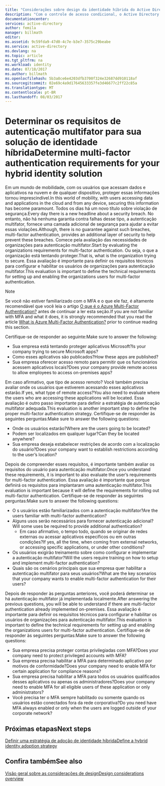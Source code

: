 ```yaml
---
title: "Considerações sobre design da identidade híbrida do Active Directory do Azure - determinar os requisitos da autenticação multifator"
description: "Com o controle de acesso condicional, o Active Directory do Azure verifica as condições específicas escolhidas para autenticação do usuário, antes de permitir o acesso ao aplicativo. Quando essas condições forem atendidas, o usuário é autenticado e autorizado a acessar o aplicativo."
documentationcenter: 
services: active-directory
author: femila
manager: billmath
editor: 
ms.assetid: 9c59fda9-47d0-4c7e-b3e7-3575c29beabe
ms.service: active-directory
ms.devlang: na
ms.topic: article
ms.tgt_pltfrm: na
ms.workload: identity
ms.date: 07/18/2017
ms.author: billmath
ms.openlocfilehash: 5b3a8ce6e4203dfb3700f324e32687dd910118af
ms.sourcegitcommit: 02e69c4a9d17645633357fe3d46677c2ff22c85a
ms.translationtype: MT
ms.contentlocale: pt-BR
ms.lasthandoff: 08/03/2017
---
```

# <a name="determine-multi-factor-authentication-requirements-for-your-hybrid-identity-solution"></a><span data-ttu-id="697ae-104">Determinar os requisitos de autenticação multifator para sua solução de identidade híbrida</span><span class="sxs-lookup"><span data-stu-id="697ae-104">Determine multi-factor authentication requirements for your hybrid identity solution</span></span>
<span data-ttu-id="697ae-105">Em um mundo de mobilidade, com os usuários que acessam dados e aplicativos na nuvem e de qualquer dispositivo, proteger essas informações tornou imprescindível.</span><span class="sxs-lookup"><span data-stu-id="697ae-105">In this world of mobility, with users accessing data and applications in the cloud and from any device, securing this information has become paramount.</span></span>  <span data-ttu-id="697ae-106">Todos os dias há um novo título sobre violação de segurança.</span><span class="sxs-lookup"><span data-stu-id="697ae-106">Every day there is a new headline about a security breach.</span></span>  <span data-ttu-id="697ae-107">No entanto, não há nenhuma garantia contra falhas desse tipo, a autenticação multifator, fornece uma camada adicional de segurança para ajudar a evitar essas violações.</span><span class="sxs-lookup"><span data-stu-id="697ae-107">Although, there is no guarantee against such breaches, multi-factor authentication, provides an additional layer of security to help prevent these breaches.</span></span>
<span data-ttu-id="697ae-108">Comece pela avaliação das necessidades de organizações para autenticação multifator.</span><span class="sxs-lookup"><span data-stu-id="697ae-108">Start by evaluating the organizations requirements for multi-factor authentication.</span></span> <span data-ttu-id="697ae-109">Ou seja, o que a organização está tentando proteger.</span><span class="sxs-lookup"><span data-stu-id="697ae-109">That is, what is the organization trying to secure.</span></span>  <span data-ttu-id="697ae-110">Essa avaliação é importante para definir os requisitos técnicos para configurar e habilitar os usuários de organizações para autenticação multifator.</span><span class="sxs-lookup"><span data-stu-id="697ae-110">This evaluation is important to define the technical requirements for setting up and enabling the organizations users for multi-factor authentication.</span></span>

> [!NOTE]
> <span data-ttu-id="697ae-111">Se você não estiver familiarizado com o MFA e o que ele faz, é altamente recomendável que você leia o artigo [O que é o Azure Multi-Factor Authentication?](../multi-factor-authentication/multi-factor-authentication.md) antes de continuar a ler esta seção.</span><span class="sxs-lookup"><span data-stu-id="697ae-111">If you are not familiar with MFA and what it does, it is strongly recommended that you read the article [What is Azure Multi-Factor Authentication?](../multi-factor-authentication/multi-factor-authentication.md) prior to continue reading this section.</span></span>
> 
> 

<span data-ttu-id="697ae-112">Certifique-se de responder ao seguinte:</span><span class="sxs-lookup"><span data-stu-id="697ae-112">Make sure to answer the following:</span></span>

* <span data-ttu-id="697ae-113">Sua empresa está tentando proteger aplicativos Microsoft?</span><span class="sxs-lookup"><span data-stu-id="697ae-113">Is your company trying to secure Microsoft apps?</span></span> 
* <span data-ttu-id="697ae-114">Como esses aplicativos são publicados?</span><span class="sxs-lookup"><span data-stu-id="697ae-114">How these apps are published?</span></span>
* <span data-ttu-id="697ae-115">Sua empresa oferecer acesso remoto para permitir que os funcionários acessem aplicativos locais?</span><span class="sxs-lookup"><span data-stu-id="697ae-115">Does your company provide remote access to allow employees to access on-premises apps?</span></span>

<span data-ttu-id="697ae-116">Em caso afirmativo, que tipo de acesso remoto? Você também precisa avaliar onde os usuários que estiverem acessando esses aplicativos estarão.</span><span class="sxs-lookup"><span data-stu-id="697ae-116">If yes, what type of remote access?You also need to evaluate where the users who are accessing these applications will be located.</span></span> <span data-ttu-id="697ae-117">Essa avaliação é outro passo importante para definir a estratégia de autenticação multifator adequada.</span><span class="sxs-lookup"><span data-stu-id="697ae-117">This evaluation is another important step to define the proper multi-factor authentication strategy.</span></span> <span data-ttu-id="697ae-118">Certifique-se de responder às seguintes perguntas:</span><span class="sxs-lookup"><span data-stu-id="697ae-118">Make sure to answer the following questions:</span></span>

* <span data-ttu-id="697ae-119">Onde os usuários estarão?</span><span class="sxs-lookup"><span data-stu-id="697ae-119">Where are the users going to be located?</span></span>
* <span data-ttu-id="697ae-120">Podem ser localizados em qualquer lugar?</span><span class="sxs-lookup"><span data-stu-id="697ae-120">Can they be located anywhere?</span></span>
* <span data-ttu-id="697ae-121">Sua empresa deseja estabelecer restrições de acordo com a localização do usuário?</span><span class="sxs-lookup"><span data-stu-id="697ae-121">Does your company want to establish restrictions according to the user’s location?</span></span>

<span data-ttu-id="697ae-122">Depois de compreender esses requisitos, é importante também avaliar os requisitos do usuário para autenticação multifator.</span><span class="sxs-lookup"><span data-stu-id="697ae-122">Once you understand these requirements, it is important to also evaluate the user’s requirements for multi-factor authentication.</span></span> <span data-ttu-id="697ae-123">Essa avaliação é importante que porque definirá os requisitos para implantaram uma autenticação multifator.</span><span class="sxs-lookup"><span data-stu-id="697ae-123">This evaluation is important because it will define the requirements for rolling out multi-factor authentication.</span></span> <span data-ttu-id="697ae-124">Certifique-se de responder às seguintes perguntas:</span><span class="sxs-lookup"><span data-stu-id="697ae-124">Make sure to answer the following questions:</span></span>

* <span data-ttu-id="697ae-125">O s usuários estão familiarizados com a autenticação multifator?</span><span class="sxs-lookup"><span data-stu-id="697ae-125">Are the users familiar with multi-factor authentication?</span></span>
* <span data-ttu-id="697ae-126">Alguns usos serão necessários para fornecer autenticação adicional?</span><span class="sxs-lookup"><span data-stu-id="697ae-126">Will some uses be required to provide additional authentication?</span></span>  
  * <span data-ttu-id="697ae-127">Em caso afirmativo, o tempo todo, quando se originar de redes externas ou acessar aplicativos específicos ou em outras condições?</span><span class="sxs-lookup"><span data-stu-id="697ae-127">If yes, all the time, when coming from external networks, or accessing specific applications, or under other conditions?</span></span>
* <span data-ttu-id="697ae-128">Os usuários exigirão treinamento sobre como configurar e implementar a autenticação multifator?</span><span class="sxs-lookup"><span data-stu-id="697ae-128">Will the users require training on how to setup and implement multi-factor authentication?</span></span>
* <span data-ttu-id="697ae-129">Quais são os cenários principais que sua empresa quer habilitar a autenticação multifator para seus usuários?</span><span class="sxs-lookup"><span data-stu-id="697ae-129">What are the key scenarios that your company wants to enable multi-factor authentication for their users?</span></span>

<span data-ttu-id="697ae-130">Depois de responder às perguntas anteriores, você poderá determinar se há autenticação multifator já implementada localmente.</span><span class="sxs-lookup"><span data-stu-id="697ae-130">After answering the previous questions, you will be able to understand if there are multi-factor authentication already implemented on-premises.</span></span> <span data-ttu-id="697ae-131">Essa avaliação é importante para definir os requisitos técnicos para configurar e habilitar os usuários de organizações para autenticação multifator.</span><span class="sxs-lookup"><span data-stu-id="697ae-131">This evaluation is important to define the technical requirements for setting up and enabling the organizations users for multi-factor authentication.</span></span> <span data-ttu-id="697ae-132">Certifique-se de responder às seguintes perguntas:</span><span class="sxs-lookup"><span data-stu-id="697ae-132">Make sure to answer the following questions:</span></span>

* <span data-ttu-id="697ae-133">Sua empresa precisa proteger contas privilegiadas com MFA?</span><span class="sxs-lookup"><span data-stu-id="697ae-133">Does your company need to protect privileged accounts with MFA?</span></span>
* <span data-ttu-id="697ae-134">Sua empresa precisa habilitar a MFA para determinado aplicativo por motivos de conformidade?</span><span class="sxs-lookup"><span data-stu-id="697ae-134">Does your company need to enable MFA for certain application for compliance reasons?</span></span>
* <span data-ttu-id="697ae-135">Sua empresa precisa habilitar a MFA para todos os usuários qualificados desses aplicativos ou apenas os administradores?</span><span class="sxs-lookup"><span data-stu-id="697ae-135">Does your company need to enable MFA for all eligible users of these application or only administrators?</span></span>
* <span data-ttu-id="697ae-136">Você precisa ter o MFA sempre habilitado ou somente quando os usuários estão conectados fora da rede corporativa?</span><span class="sxs-lookup"><span data-stu-id="697ae-136">Do you need have MFA always enabled or only when the users are logged outside of your corporate network?</span></span>

## <a name="next-steps"></a><span data-ttu-id="697ae-137">Próximas etapas</span><span class="sxs-lookup"><span data-stu-id="697ae-137">Next steps</span></span>
[<span data-ttu-id="697ae-138">Definir uma estratégia de adoção de identidade híbrida</span><span class="sxs-lookup"><span data-stu-id="697ae-138">Define a hybrid identity adoption strategy</span></span>](active-directory-hybrid-identity-design-considerations-identity-adoption-strategy.md)

## <a name="see-also"></a><span data-ttu-id="697ae-139">Confira também</span><span class="sxs-lookup"><span data-stu-id="697ae-139">See also</span></span>
[<span data-ttu-id="697ae-140">Visão geral sobre as considerações de design</span><span class="sxs-lookup"><span data-stu-id="697ae-140">Design considerations overview</span></span>](active-directory-hybrid-identity-design-considerations-overview.md)

